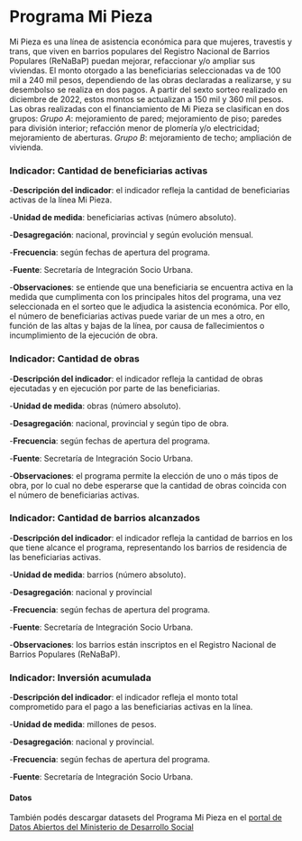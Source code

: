 # Programa Mi Pieza


Mi Pieza es una línea de asistencia económica para que mujeres, travestis y trans, que viven en barrios populares del Registro Nacional de Barrios Populares (ReNaBaP) puedan mejorar, refaccionar y/o ampliar sus viviendas. El monto otorgado a las beneficiarias seleccionadas va de 100 mil a 240 mil pesos, dependiendo de las obras declaradas a realizarse, y su desembolso se realiza en dos pagos. A partir del sexto sorteo realizado en diciembre de 2022, estos montos se actualizan a 150 mil y 360 mil pesos. Las obras realizadas con el financiamiento de Mi Pieza se clasifican en dos grupos:
*Grupo A*: mejoramiento de pared; mejoramiento de piso; paredes para división interior; refacción menor de plomería y/o electricidad; mejoramiento de aberturas.
*Grupo B*: mejoramiento de techo; ampliación de vivienda.



### Indicador: Cantidad de beneficiarias activas  

-**Descripción del indicador**: el indicador refleja la cantidad de beneficiarias activas de la línea Mi Pieza. 

-**Unidad de medida**: beneficiarias activas (número absoluto).

-**Desagregación**: nacional, provincial y según evolución mensual.

-**Frecuencia**: según fechas de apertura del programa.

-**Fuente**: Secretaría de Integración Socio Urbana.

-**Observaciones**: se entiende que una beneficiaria se encuentra activa en la medida que cumplimenta con los principales hitos del programa, una vez seleccionada en el sorteo que le adjudica la asistencia económica. Por ello, el número de beneficiarias activas puede variar de un mes a otro, en función de las altas y bajas de la línea, por causa de fallecimientos o incumplimiento de la ejecución de obra. 



### Indicador: Cantidad de obras 

-**Descripción del indicador**: el indicador refleja la cantidad de obras ejecutadas y en ejecución por parte de las beneficiarias.

-**Unidad de medida**: obras (número absoluto).

-**Desagregación**: nacional, provincial y según tipo de obra.

-**Frecuencia**: según fechas de apertura del programa.

-**Fuente**: Secretaría de Integración Socio Urbana.

-**Observaciones**: el programa permite la elección de uno o más tipos de obra, por lo cual no debe esperarse que la cantidad de obras coincida con el número de beneficiarias activas. 



### Indicador: Cantidad de barrios alcanzados

-**Descripción del indicador**: el indicador refleja la cantidad de barrios en los que tiene alcance el programa, representando los barrios de residencia de las beneficiarias activas. 

-**Unidad de medida**: barrios (número absoluto).

-**Desagregación**: nacional y provincial

-**Frecuencia**: según fechas de apertura del programa.

-**Fuente**: Secretaría de Integración Socio Urbana.

-**Observaciones**: los barrios están inscriptos en el Registro Nacional de Barrios Populares (ReNaBaP).



### Indicador: Inversión acumulada

-**Descripción del indicador**: el indicador refleja el monto total  comprometido para el pago a  las beneficiarias activas en la línea.

-**Unidad de medida**: millones de pesos. 

-**Desagregación**: nacional y provincial.

-**Frecuencia**: según fechas de apertura del programa.

-**Fuente**: Secretaría de Integración Socio Urbana.


#### Datos 

También podés descargar datasets del Programa Mi Pieza en el [portal de Datos Abiertos del Ministerio de Desarrollo Social](https://datosabiertos.desarrollosocial.gob.ar/dataset/listado-de-participantes-de-los-sorteos-mi-pieza)
